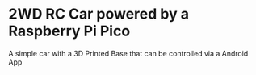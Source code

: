 # 2WD RC Car powered by a Raspberry Pi Pico

A simple car with a 3D Printed Base that can be controlled via a Android App
